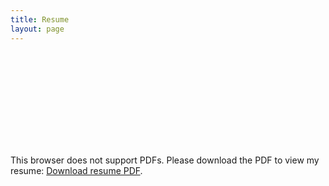 ```yaml
---
title: Resume
layout: page
---
```

<object data="assets\images\Vinh's Resume 2024 - Games Focused.pdf" type="application/pdf" width="1250px" height="750px">
    <embed src="assets\images\Vinh's Resume 2024 - Games Focused.pdf" type="application/pdf">
        <p>This browser does not support PDFs. Please download the PDF to view my resume: <a href="assets\images\Vinh's Resume 2024 - Games Focused.pdf">Download resume PDF</a>.</p>
</object>